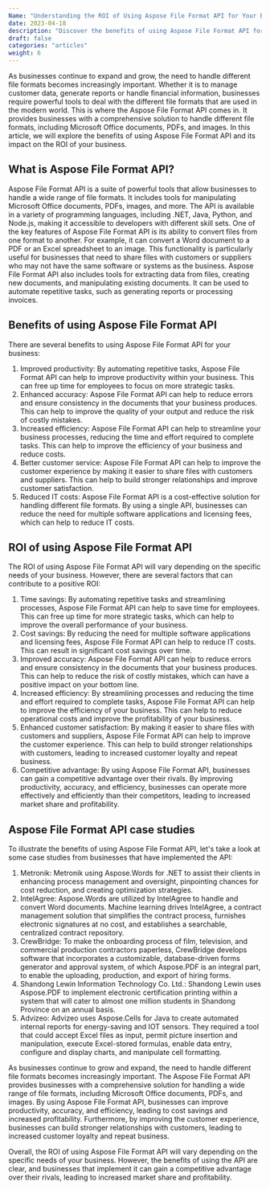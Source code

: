 ```yaml
---
Name: "Understanding the ROI of Using Aspose File Format API for Your Business"
date: 2023-04-18
description: "Discover the benefits of using Aspose File Format API for your business. Improve productivity, accuracy, and efficiency while reducing costs. Read now."
draft: false
categories: "articles"
weight: 6
---
```


As businesses continue to expand and grow, the need to handle different file formats becomes increasingly important. Whether it is to manage customer data, generate reports or handle financial information, businesses require powerful tools to deal with the different file formats that are used in the modern world.
This is where the Aspose File Format API comes in. It provides businesses with a comprehensive solution to handle different file formats, including Microsoft Office documents, PDFs, and images. In this article, we will explore the benefits of using Aspose File Format API and its impact on the ROI of your business.

## What is Aspose File Format API?
Aspose File Format API is a suite of powerful tools that allow businesses to handle a wide range of file formats. It includes tools for manipulating Microsoft Office documents, PDFs, images, and more. The API is available in a variety of programming languages, including .NET, Java, Python, and Node.js, making it accessible to developers with different skill sets.
One of the key features of Aspose File Format API is its ability to convert files from one format to another. For example, it can convert a Word document to a PDF or an Excel spreadsheet to an image. This functionality is particularly useful for businesses that need to share files with customers or suppliers who may not have the same software or systems as the business.
Aspose File Format API also includes tools for extracting data from files, creating new documents, and manipulating existing documents. It can be used to automate repetitive tasks, such as generating reports or processing invoices.

## Benefits of using Aspose File Format API
There are several benefits to using Aspose File Format API for your business:
1. Improved productivity: By automating repetitive tasks, Aspose File Format API can help to improve productivity within your business. This can free up time for employees to focus on more strategic tasks.
2. Enhanced accuracy: Aspose File Format API can help to reduce errors and ensure consistency in the documents that your business produces. This can help to improve the quality of your output and reduce the risk of costly mistakes.
3. Increased efficiency: Aspose File Format API can help to streamline your business processes, reducing the time and effort required to complete tasks. This can help to improve the efficiency of your business and reduce costs.
4. Better customer service: Aspose File Format API can help to improve the customer experience by making it easier to share files with customers and suppliers. This can help to build stronger relationships and improve customer satisfaction.
5. Reduced IT costs: Aspose File Format API is a cost-effective solution for handling different file formats. By using a single API, businesses can reduce the need for multiple software applications and licensing fees, which can help to reduce IT costs.

## ROI of using Aspose File Format API
The ROI of using Aspose File Format API will vary depending on the specific needs of your business. However, there are several factors that can contribute to a positive ROI:
1. Time savings: By automating repetitive tasks and streamlining processes, Aspose File Format API can help to save time for employees. This can free up time for more strategic tasks, which can help to improve the overall performance of your business.
2. Cost savings: By reducing the need for multiple software applications and licensing fees, Aspose File Format API can help to reduce IT costs. This can result in significant cost savings over time.
3. Improved accuracy: Aspose File Format API can help to reduce errors and ensure consistency in the documents that your business produces. This can help to reduce the risk of costly mistakes, which can have a positive impact on your bottom line.
4. Increased efficiency: By streamlining processes and reducing the time and effort required to complete tasks, Aspose File Format API can help to improve the efficiency of your business. This can help to reduce operational costs and improve the profitability of your business.
5. Enhanced customer satisfaction: By making it easier to share files with customers and suppliers, Aspose File Format API can help to improve the customer experience. This can help to build stronger relationships with customers, leading to increased customer loyalty and repeat business.
6. Competitive advantage: By using Aspose File Format API, businesses can gain a competitive advantage over their rivals. By improving productivity, accuracy, and efficiency, businesses can operate more effectively and efficiently than their competitors, leading to increased market share and profitability.

## Aspose File Format API case studies
To illustrate the benefits of using Aspose File Format API, let's take a look at some case studies from businesses that have implemented the API:
1. Metronik: Metronik using Aspose.Words for .NET to assist their clients in enhancing process management and oversight, pinpointing chances for cost reduction, and creating optimization strategies. 
2. IntelAgree: Aspose.Words are utilized by IntelAgree to handle and convert Word documents. Machine learning drives IntelAgree, a contract management solution that simplifies the contract process, furnishes electronic signatures at no cost, and establishes a searchable, centralized contract repository. 
3. CrewBridge: To make the onboarding process of film, television, and commercial production contractors paperless, CrewBridge develops software that incorporates a customizable, database-driven forms generator and approval system, of which Aspose.PDF is an integral part, to enable the uploading, production, and export of hiring forms. 
4. Shandong Lewin Information Technology Co. Ltd.: Shandong Lewin uses Aspose.PDF to implement electronic certification printing within a system that will cater to almost one million students in Shandong Province on an annual basis.
5. Advizeo: Advizeo uses Aspose.Cells for Java to create automated internal reports for energy-saving and IOT sensors. They required a tool that could accept Excel files as input, permit picture insertion and manipulation, execute Excel-stored formulas, enable data entry, configure and display charts, and manipulate cell formatting.


As businesses continue to grow and expand, the need to handle different file formats becomes increasingly important. The Aspose File Format API provides businesses with a comprehensive solution for handling a wide range of file formats, including Microsoft Office documents, PDFs, and images.
By using Aspose File Format API, businesses can improve productivity, accuracy, and efficiency, leading to cost savings and increased profitability. Furthermore, by improving the customer experience, businesses can build stronger relationships with customers, leading to increased customer loyalty and repeat business.

Overall, the ROI of using Aspose File Format API will vary depending on the specific needs of your business. However, the benefits of using the API are clear, and businesses that implement it can gain a competitive advantage over their rivals, leading to increased market share and profitability.

